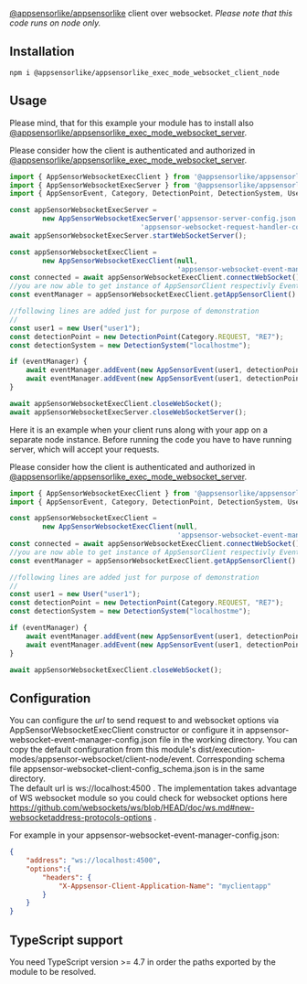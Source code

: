 [@appsensorlike/appsensorlike](https://www.npmjs.com/package/@appsensorlike/appsensorlike)  client over websocket. 
*Please note that this code runs on node only.*


Installation
 ---
 `````
 npm i @appsensorlike/appsensorlike_exec_mode_websocket_client_node
 `````


Usage
---
Please mind, that for this example your module has to install also [@appsensorlike/appsensorlike_exec_mode_websocket_server](https://www.npmjs.com/package/@appsensorlike/appsensorlike_exec_mode_websocket_server).

Please consider how the client is authenticated and authorized in [@appsensorlike/appsensorlike_exec_mode_websocket_server](https://www.npmjs.com/package/@appsensorlike/appsensorlike_exec_mode_websocket_server).
`````javascript
import { AppSensorWebsocketExecClient } from '@appsensorlike/appsensorlike_exec_mode_websocket_client_node';
import { AppSensorWebsocketExecServer } from '@appsensorlike/appsensorlike_exec_mode_websocket_server';
import { AppSensorEvent, Category, DetectionPoint, DetectionSystem, User } from "@appsensorlike/appsensorlike/core/core.js";

const appSensorWebsocketExecServer = 
        new AppSensorWebsocketExecServer('appsensor-server-config.json',
                                'appsensor-websocket-request-handler-config.json');
await appSensorWebsocketExecServer.startWebSocketServer();

const appSensorWebsocketExecClient = 
        new AppSensorWebsocketExecClient(null,
                                         'appsensor-websocket-event-manager-config.json');
const connected = await appSensorWebsocketExecClient.connectWebSocket();
//you are now able to get instance of AppSensorClient respectivly EventManager and to send events to the server
const eventManager = appSensorWebsocketExecClient.getAppSensorClient().getEventManager();

//following lines are added just for purpose of demonstration
//
const user1 = new User("user1");
const detectionPoint = new DetectionPoint(Category.REQUEST, "RE7");
const detectionSystem = new DetectionSystem("localhostme");

if (eventManager) {
    await eventManager.addEvent(new AppSensorEvent(user1, detectionPoint, detectionSystem)); 
    await eventManager.addEvent(new AppSensorEvent(user1, detectionPoint, detectionSystem)); //new instance every time to set timestamp
}

await appSensorWebsocketExecClient.closeWebSocket();
await appSensorWebsocketExecServer.closeWebSocketServer();
`````

Here it is an example when your client runs along with your app on a separate node instance.
Before running the code you have to have running server, which will accept your requests.

Please consider how the client is authenticated and authorized in [@appsensorlike/appsensorlike_exec_mode_websocket_server](https://www.npmjs.com/package/@appsensorlike/appsensorlike_exec_mode_websocket_server).
`````javascript
import { AppSensorWebsocketExecClient } from '@appsensorlike/appsensorlike_exec_mode_websocket_client_node';
import { AppSensorEvent, Category, DetectionPoint, DetectionSystem, User } from "@appsensorlike/appsensorlike/core/core.js";

const appSensorWebsocketExecClient = 
        new AppSensorWebsocketExecClient(null,
                                         'appsensor-websocket-event-manager-config.json');
const connected = await appSensorWebsocketExecClient.connectWebSocket();
//you are now able to get instance of AppSensorClient respectivly EventManager and to send events to the server
const eventManager = appSensorWebsocketExecClient.getAppSensorClient().getEventManager();

//following lines are added just for purpose of demonstration
//
const user1 = new User("user1");
const detectionPoint = new DetectionPoint(Category.REQUEST, "RE7");
const detectionSystem = new DetectionSystem("localhostme");

if (eventManager) {
    await eventManager.addEvent(new AppSensorEvent(user1, detectionPoint, detectionSystem)); 
    await eventManager.addEvent(new AppSensorEvent(user1, detectionPoint, detectionSystem)); //new instance every time to set timestamp
}

await appSensorWebsocketExecClient.closeWebSocket();
`````

Configuration
---
You can configure the *url* to send request to and websocket options via  AppSensorWebsocketExecClient constructor or configure it in appsensor-websocket-event-manager-config.json file in the working directory. You can copy the default configuration from this module's dist/execution-modes/appsensor-websocket/client-node/event. Corresponding schema file appsensor-websocket-client-config_schema.json is in the same directory.  
The default url is ws://localhost:4500 . The implementation takes advantage of WS websocket module so you could check for websocket options here  https://github.com/websockets/ws/blob/HEAD/doc/ws.md#new-websocketaddress-protocols-options .

For example in your appsensor-websocket-event-manager-config.json:
`````json
{
    "address": "ws://localhost:4500",
    "options":{
        "headers": {
            "X-Appsensor-Client-Application-Name": "myclientapp"
        }
    }
}
`````

TypeScript support
---
You need TypeScript version >= 4.7 in order the paths exported by the module to be resolved.